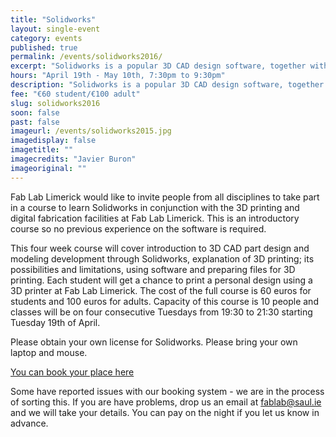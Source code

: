 ```yaml
---
title: "Solidworks"
layout: single-event
category: events
published: true
permalink: /events/solidworks2016/
excerpt: "Solidworks is a popular 3D CAD design software, together with 3D printing and digital fabrication, it is an excellent method for fabricating and prototyping designs."
hours: "April 19th - May 10th, 7:30pm to 9:30pm"
description: "Solidworks is a popular 3D CAD design software, together with 3D printingand digital fabrication, it is an excellent method for fabricating and prototyping designs."
fee: "€60 student/€100 adult"
slug: solidworks2016
soon: false
past: false
imageurl: /events/solidworks2015.jpg
imagedisplay: false
imagetitle: ""
imagecredits: "Javier Buron"
imageoriginal: ""
---
```



Fab Lab Limerick would like to invite people from all disciplines to take part in a course to learn Solidworks in conjunction with the 3D printing and digital fabrication facilities at Fab Lab Limerick. This is an introductory course so no previous experience on the software is required.

This four week course will cover introduction to 3D CAD part design and modeling development through Solidworks, explanation of 3D printing; its possibilities and limitations, using software and preparing files for 3D printing. Each student will get a chance to print a personal design using a 3D printer at Fab Lab Limerick. The cost of the full course is 60 euros for students and 100 euros for adults. Capacity of this course is 10 people and classes will be on four consecutive Tuesdays from 19:30 to ­21:30 starting Tuesday 19th of April.

Please obtain your own license for Solidworks. Please bring your own laptop and mouse.

[You can book your place here](http://fablablimerick.ticketleap.com/solidworks-course-2016/)

Some have reported issues with our booking system - we are in the process of sorting this. If you are have problems, drop us an email at [fablab@saul.ie](mailto:fablab@saul.ie) and we will take your details. You can pay on the night if you let us know in advance.
